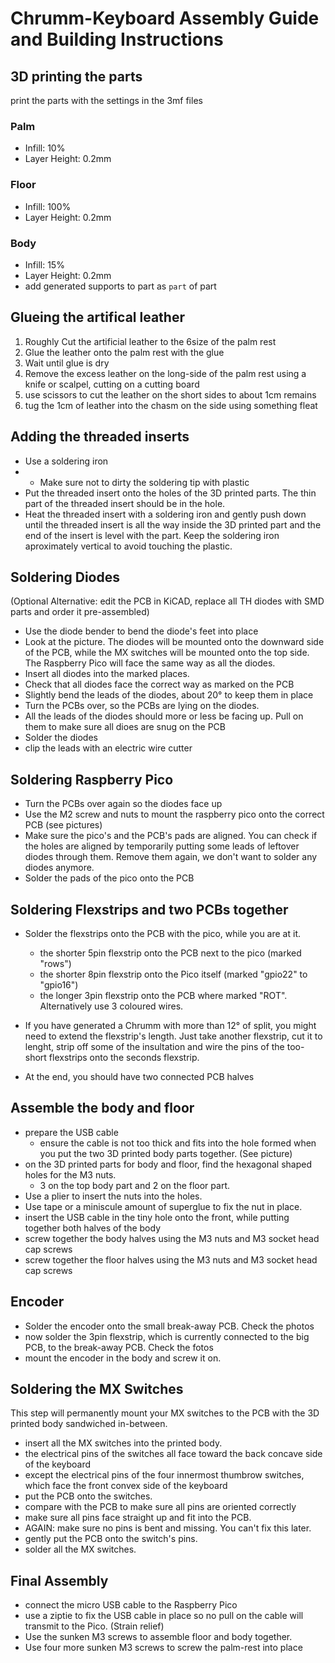 # Chrumm-Keyboard Assembly Guide and Building Instructions


## 3D printing the parts

print the parts with the settings in the 3mf files

### Palm

- Infill: 10%
- Layer Height: 0.2mm

### Floor

- Infill: 100%
- Layer Height: 0.2mm

### Body

- Infill: 15%
- Layer Height: 0.2mm
- add generated supports to part as `part` of part


## Glueing the artifical leather

1. Roughly Cut the artificial leather to the 6size of the palm rest
2. Glue the leather onto the palm rest with the glue
3. Wait until glue is dry
4. Remove the excess leather on the long-side of the palm rest using a knife or scalpel, cutting on a cutting board
5. use scissors to cut the leather on the short sides to about 1cm remains
6. tug the 1cm of leather into the chasm on the side using something fleat


## Adding the threaded inserts

- Use a soldering iron
- - Make sure not to dirty the soldering tip with plastic
- Put the threaded insert onto the holes of the 3D printed parts. The thin part of the threaded insert should be in the hole.
- Heat the threaded insert with a soldering iron and gently push down until the threaded insert is all the way inside the 3D printed part and the end of the insert is level with the part. Keep the soldering iron aproximately vertical to avoid touching the plastic.


## Soldering Diodes

(Optional Alternative: edit the PCB in KiCAD, replace all TH diodes with SMD parts and order it pre-assembled)

- Use the diode bender to bend the diode's feet into place
- Look at the picture. The diodes will be mounted onto the downward side of the PCB, while the MX switches will be mounted onto the top side. The Raspberry Pico will face the same way as all the diodes.
- Insert all diodes into the marked places. 
- Check that all diodes face the correct way as marked on the PCB
- Slightly bend the leads of the diodes, about 20° to keep them in place
- Turn the PCBs over, so the PCBs  are lying on the diodes.
- All the leads of the diodes should more or less be facing up. Pull on them to make sure all dioes are snug on the PCB
- Solder the diodes
- clip the leads with an electric wire cutter


## Soldering Raspberry Pico

- Turn the PCBs over again so the diodes face up
- Use the M2 screw and nuts to mount the raspberry pico onto the correct PCB (see pictures)
- Make sure the pico's and the PCB's pads are aligned. You can check if the holes are aligned by temporarily putting some leads of leftover diodes through them. Remove them again, we don't want to solder any diodes anymore.
- Solder the pads of the pico onto the PCB


## Soldering Flexstrips and two PCBs together

- Solder the flexstrips onto the PCB with the pico, while you are at it.
  - the shorter 5pin flexstrip onto the PCB next to the pico (marked "rows")
  - the shorter 8pin flexstrip onto the Pico itself (marked "gpio22" to "gpio16")
  - the longer 3pin flexstrip onto the PCB where marked "ROT". Alternatively use 3 coloured wires.

- If you have generated a Chrumm with more than 12° of split, you might need to extend the flexstrip's length. Just take another flexstrip, cut it to lenght, strip off some of the insultation and wire the pins of the too-short flexstrips onto the seconds flexstrip.

- At the end, you should have two connected PCB halves


## Assemble the body and floor

- prepare the USB cable
  - ensure the cable is not too thick and fits into the hole formed when you put the two 3D printed body parts together. (See picture)
- on the 3D printed parts for body and floor, find the hexagonal shaped holes for the M3 nuts. 
  - 3 on the top body part and 2 on the floor part.
- Use a plier to insert the nuts into the holes.
- Use tape or a miniscule amount of superglue to fix the nut in place.
- insert the USB cable in the tiny hole onto the front, while putting together both halves of the body
- screw together the body halves using the M3 nuts and M3 socket head cap screws
- screw together the floor halves using the M3 nuts and M3 socket head cap screws


## Encoder

- Solder the encoder onto the small break-away PCB. Check the photos
- now solder the 3pin flexstrip, which is currently connected to the big PCB, to the break-away PCB. Check the fotos
- mount the encoder in the body and screw it on.


## Soldering the MX Switches

This step will permanently mount your MX switches to the PCB with the 3D printed body sandwiched in-between.

- insert all the MX switches into the printed body.
- the electrical pins of the switches all face toward the back concave side of the keyboard
- except the electrical pins of the four innermost thumbrow switches, which face the front convex side of the keyboard
- put the PCB onto the switches.
- compare with the PCB to make sure all pins are oriented correctly
- make sure all pins face straight up and fit into the PCB.
- AGAIN: make sure no pins is bent and missing. You can't fix this later.
- gently put the PCB onto the switch's pins.
- solder all the MX switches.


## Final Assembly

- connect the micro USB cable to the Raspberry Pico
- use a ziptie to fix the USB cable in place so no pull on the cable will transmit to the Pico. (Strain relief)
- Use the sunken M3 screws to assemble floor and body together.
- Use four more sunken M3 screws to screw the palm-rest into place
